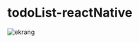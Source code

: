 # todoList-reactNative
![ekrang](https://user-images.githubusercontent.com/77284941/212679362-d0bac104-5a1b-4620-a2e5-b710fa53848e.gif)
